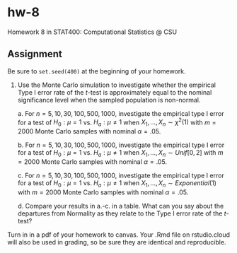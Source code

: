 # hw-8

Homework 8 in STAT400: Computational Statistics @ CSU

## Assignment

Be sure to `set.seed(400)` at the beginning of your homework.

1. Use the Monte Carlo simulation to investigate whether the empirical Type I error rate of the $t$-test is approximately equal to the nominal significance level when the sampled population is non-normal.

    a. For $n = 5, 10, 30, 100, 500, 1000$, investigate the empirical type I error for a test of $H_0: \mu = 1$ vs. $H_a: \mu \not= 1$ when $X_1, \dots, X_n \sim \chi^2(1)$ with $m = 2000$ Monte Carlo samples with nominal $\alpha = .05$.
    
    b. For $n = 5, 10, 30, 100, 500, 1000$, investigate the empirical type I error for a test of $H_0: \mu = 1$ vs. $H_a: \mu \not= 1$ when $X_1, \dots, X_n \sim Unif[0, 2]$ with $m = 2000$ Monte Carlo samples with nominal $\alpha = .05$.
    
    c. For $n = 5, 10, 30, 100, 500, 1000$, investigate the empirical type I error for a test of $H_0: \mu = 1$ vs. $H_a: \mu \not= 1$ when $X_1, \dots, X_n \sim Exponential(1)$ with $m = 2000$ Monte Carlo samples with nominal $\alpha = .05$.
    
    d. Compare your results in a.-c. in a table. What can you say about the departures from Normality as they relate to the Type I error rate of the $t$-test?


Turn in in a pdf of your homework to canvas. Your .Rmd file on rstudio.cloud will also be used in grading, so be sure they are identical and reproducible.
